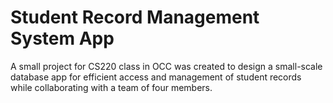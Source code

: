 # Student Record Management System App
A small project for CS220 class in OCC was created to design a small-scale database app for efficient access and management of student records while collaborating with a team of four members.
